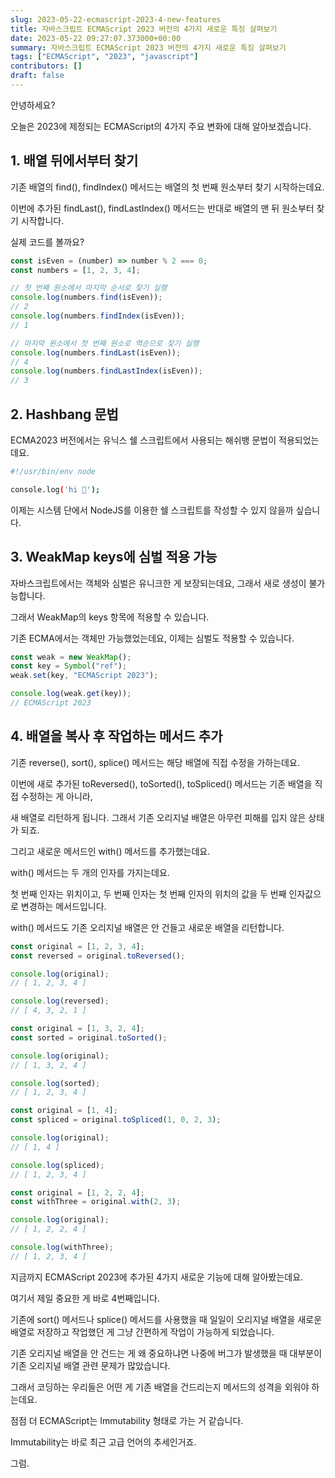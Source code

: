 ```yaml
---
slug: 2023-05-22-ecmascript-2023-4-new-features
title: 자바스크립트 ECMAScript 2023 버전의 4가지 새로운 특징 살펴보기
date: 2023-05-22 09:27:07.373000+00:00
summary: 자바스크립트 ECMAScript 2023 버전의 4가지 새로운 특징 살펴보기
tags: ["ECMAScript", "2023", "javascript"]
contributors: []
draft: false
---
```


안녕하세요?

오늘은 2023에 제정되는 ECMAScript의 4가지 주요 변화에 대해 알아보겠습니다.

## 1. 배열 뒤에서부터 찾기

기존 배열의 find(), findIndex() 메서드는 배열의 첫 번째 원소부터 찾기 시작하는데요.

이번에 추가된 findLast(), findLastIndex() 메서드는 반대로 배열의 맨 뒤 원소부터 찾기 시작합니다.

실제 코드를 볼까요?

```js
const isEven = (number) => number % 2 === 0;
const numbers = [1, 2, 3, 4];

// 첫 번째 원소에서 마지막 순서로 찾기 실행
console.log(numbers.find(isEven));
// 2
console.log(numbers.findIndex(isEven));
// 1

// 마지막 원소에서 첫 번째 원소로 역순으로 찾기 실행
console.log(numbers.findLast(isEven));
// 4
console.log(numbers.findLastIndex(isEven));
// 3
```


## 2. Hashbang 문법

ECMA2023 버전에서는 유닉스 쉘 스크립트에서 사용되는 해쉬뱅 문법이 적용되었는데요.

```bash
#!/usr/bin/env node

console.log('hi 👋');
```

이제는 시스템 단에서 NodeJS를 이용한 쉘 스크립트를 작성할 수 있지 않을까 싶습니다.

## 3. WeakMap keys에 심벌 적용 가능

자바스크립트에서는 객체와 심벌은 유니크한 게 보장되는데요, 그래서 새로 생성이 불가능합니다.

그래서 WeakMap의 keys 항목에 적용할 수 있습니다.

기존 ECMA에서는 객체만 가능했었는데요, 이제는 심벌도 적용할 수 있습니다.

```js
const weak = new WeakMap();
const key = Symbol("ref");
weak.set(key, "ECMAScript 2023");

console.log(weak.get(key));
// ECMAScript 2023
```

## 4. 배열을 복사 후 작업하는 메서드 추가

기존 reverse(), sort(), splice() 메서드는 해당 배열에 직접 수정을 가하는데요.

이번에 새로 추가된 toReversed(), toSorted(), toSpliced() 메서드는 기존 배열을 직접 수정하는 게 아니라,

새 배열로 리턴하게 됩니다. 그래서 기존 오리지널 배열은 아무런 피해를 입지 않은 상태가 되죠.

그리고 새로운 메서드인 with() 메서드를 추가했는데요.

with() 메서드는 두 개의 인자를 가지는데요.

첫 번째 인자는 위치이고, 두 번째 인자는 첫 번째 인자의 위치의 값을 두 번째 인자값으로 변경하는 메서드입니다.

with() 메서드도 기존 오리지널 배열은 안 건들고 새로운 배열을 리턴합니다.

```js
const original = [1, 2, 3, 4];
const reversed = original.toReversed();

console.log(original);
// [ 1, 2, 3, 4 ]

console.log(reversed);
// [ 4, 3, 2, 1 ]
```

```js
const original = [1, 3, 2, 4];
const sorted = original.toSorted();

console.log(original);
// [ 1, 3, 2, 4 ]

console.log(sorted);
// [ 1, 2, 3, 4 ]
```

```js
const original = [1, 4];
const spliced = original.toSpliced(1, 0, 2, 3);

console.log(original);
// [ 1, 4 ]

console.log(spliced);
// [ 1, 2, 3, 4 ]
```

```js
const original = [1, 2, 2, 4];
const withThree = original.with(2, 3);

console.log(original);
// [ 1, 2, 2, 4 ]

console.log(withThree);
// [ 1, 2, 3, 4 ]
````

지금까지 ECMAScript 2023에 추가된 4가지 새로운 기능에 대해 알아봤는데요.

여기서 제일 중요한 게 바로 4번째입니다.

기존에 sort() 메서드나 splice() 메서드를 사용했을 때 일일이 오리지널 배열을 새로운 배열로 저장하고 작업했던 게 그냥 간편하게 작업이 가능하게 되었습니다.

기존 오리지널 배열을 안 건드는 게 왜 중요하냐면 나중에 버그가 발생했을 때 대부분이 기존 오리지널 배열 관련 문제가 많았습니다.

그래서 코딩하는 우리들은 어떤 게 기존 배열을 건드리는지 메서드의 성격을 외워야 하는데요.

점점 더 ECMAScript는 Immutability 형태로 가는 거 같습니다.

Immutability는 바로 최근 고급 언어의 추세인거죠.

그럼.

